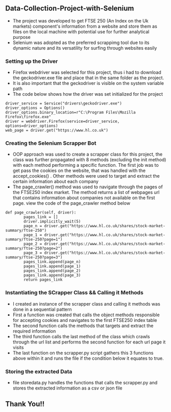 ## Data-Collection-Project-with-Selenium
- The project was developed to get FTSE 250 (An Index on the Uk markets) component's information from a website and store them as files on the local machine with potential use for further analytical purpose
- Selenium was adopted as the preferred scrappimg tool due to its dynamic nature and its versatility for surfing through websites easily
### Setting up the Driver
- Firefox webdriver was selected for this project, thus i had to download the geckodriver.exe file and place that in the same folder as the project.
- It is also important that the geckodriver is visible on the system variable path
- The code below shows how the driver  was set initialized for the project
```
driver_service = Service("drivers\geckodriver.exe")
driver_options = Options()
driver_options.binary_location=r"C:\Program Files\Mozilla Firefox\firefox.exe"
driver = webdriver.Firefox(service=driver_service, options=driver_options)
web_page = driver.get("https://www.hl.co.uk")
```
### Creating the Selenium Scrapper Bot
- OOP approach was used to create a scrapper class for this project, the class was further propagated with 8 methods (excluding the init method) with each method performing a specific function. The first job was to get pass the cookies on the website, that was handled with the accept_cookies() . Other methods were used to target and extract the certain information about each company
- The page_crawler() method was used to navigate through the pages of the FTSE250  index market. The method returns a list of webpages url that contains information about companies not available on the first page. view the code of the page_crawler method below
```
def page_crawler(self, driver):
        pages_link = []
        driver.implicitly_wait(5)
        page_n = driver.get("https://www.hl.co.uk/shares/stock-market-summary/ftse-250")
        page_1 = driver.get("https://www.hl.co.uk/shares/stock-market-summary/ftse-250?page=1")
        page_2 = driver.get("https://www.hl.co.uk/shares/stock-market-summary/ftse-250?page=2")
        page_3 = driver.get("https://www.hl.co.uk/shares/stock-market-summary/ftse-250?page=3")
        pages_link.append(page_n)
        pages_link.append(page_1)
        pages_link.append(page_2)
        pages_link.append(page_3)
        return pages_link
```
### Instantiating the SCrapper Class && Calling it Methods
- I created an instance of the scrapper class and calling it methods was done in a sequential pattern
- First a function was created that  calls the object methods  responsible for accepting cookies and navigates to the first FTSE250 index table
- The second function calls the methods that targets and extract the required information
- The third function calls the last method of the class which crawls through the url list and performs the second function for each url page it visits
- The last function on the scrapper.py script gathers this 3 functions above within it and runs the file if the condition below it equates to true.
### Storing the extracted Data
- file storedata.py handles the functions that calls the scrapper.py and stores the extracted information as a csv or json file


## Thank You!!
